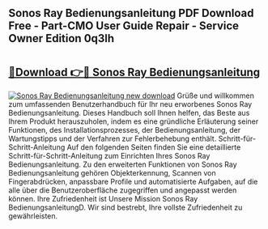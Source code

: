 ## Sonos Ray Bedienungsanleitung PDF Download Free - Part-CMO User Guide Repair - Service Owner Edition 0q3lh

# <h2><a href="http://df1oo3.blite.top/?on=Sonos+Ray+Bedienungsanleitung">🔗Download 👉🔴 Sonos Ray Bedienungsanleitung</a></h2>

[![Sonos Ray Bedienungsanleitung new download](https://i.imgur.com/lujVjoI.png)](http://df1oo3.blite.top/?on=Sonos+Ray+Bedienungsanleitung)
Grüße und willkommen zum umfassenden Benutzerhandbuch für Ihr neu erworbenes Sonos Ray Bedienungsanleitung. Dieses Handbuch soll Ihnen helfen, das Beste aus Ihrem Produkt herauszuholen, indem es eine gründliche Erläuterung seiner Funktionen, des Installationsprozesses, der Bedienungsanleitung, der Wartungstipps und der Verfahren zur Fehlerbehebung enthält. Schritt-für-Schritt-Anleitung Auf den folgenden Seiten finden Sie eine detaillierte Schritt-für-Schritt-Anleitung zum Einrichten Ihres Sonos Ray Bedienungsanleitung. Zu den erweiterten Funktionen von Sonos Ray Bedienungsanleitung gehören Objekterkennung, Scannen von Fingerabdrücken, anpassbare Profile und automatisierte Aufgaben, auf die alle über die Benutzeroberfläche zugegriffen und angepasst werden können. Ihre Zufriedenheit ist Unsere Mission Sonos Ray BedienungsanleitungD. Wir sind bestrebt, Ihre vollste Zufriedenheit zu gewährleisten.
